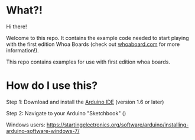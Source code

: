 # What?!
Hi there!  

Welcome to this repo.  It contains the example code needed to start playing with the first edition Whoa Boards (check out [whoaboard.com](http://whoaboard.com) for more information!).

This repo contains examples for use with first edition whoa boards.

# How do I use this?  

Step 1: Download and install the [Arduino IDE](https://www.arduino.cc/en/Main/Software) (version 1.6 or later)

Step 2: Navigate to your Arduino "Sketchbook" ()

Windows users: https://startingelectronics.org/software/arduino/installing-arduino-software-windows-7/
